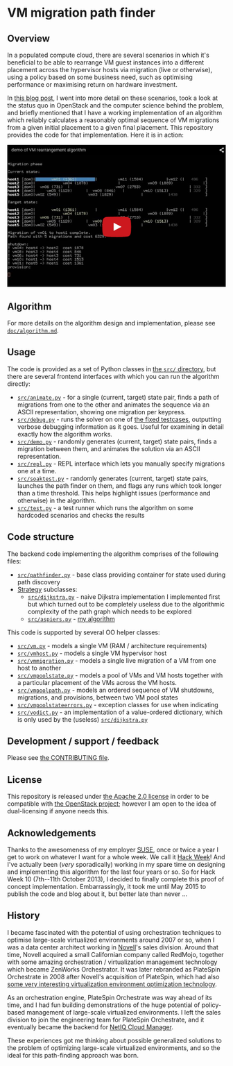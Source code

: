 VM migration path finder
========================

Overview
--------

In a populated compute cloud, there are several scenarios in which
it's beneficial to be able to rearrange VM guest instances into a
different placement across the hypervisor hosts via migration (live or
otherwise), using a policy based on some business need, such as
optimising performance or maximising return on hardware investment.

In [this blog post](http://blog.adamspiers.org/cloud-rearrangement), I
went into more detail on these scenarios, took a look at the status
quo in OpenStack and the computer science behind the problem, and
briefly mentioned that I have a working implementation of an algorithm
which reliably calculates a reasonably optimal sequence of VM
migrations from a given initial placement to a given final placement.
This repository provides the code for that implementation.  Here it is
in action:

[![YouTube screencast](./doc/youtube-thumbnail.png)](http://youtu.be/aHK3UF3ffNg)

Algorithm
---------

For more details on the algorithm design and implementation, please
see [`doc/algorithm.md`](doc/algorithm.md).

Usage
-----

The code is provided as a set of Python classes in [the `src/`
directory](src/), but there are several frontend interfaces with which
you can run the algorithm directly:

*   [`src/animate.py`](src/animate.py) - for a single (current, target) state pair, finds a
    path of migrations from one to the other and animates the
    sequence via an ASCII representation, showing one migration
    per keypress.
*   [`src/debug.py`](src/debug.py) - runs the solver on one of
    [the fixed testcases](testcases/fixed.py), outputting verbose debugging
    information as it goes.  Useful for examining in detail exactly how the
    algorithm works.
*   [`src/demo.py`](src/demo.py) - randomly generates (current, target) state pairs,
    finds a migration between them, and animates the solution via an ASCII
    representation.
*   [`src/repl.py`](src/repl.py) - REPL interface which lets you manually specify
    migrations one at a time.
*   [`src/soaktest.py`](src/soaktest.py) - randomly generates (current, target) state pairs, launches
    the path finder on them, and flags any runs which took longer
    than a time threshold.  This helps highlight issues
    (performance and otherwise) in the algorithm.
*   [`src/test.py`](src/test.py) - a test runner which runs the algorithm on
    some hardcoded scenarios and checks the results

Code structure
--------------

The backend code implementing the algorithm comprises of the following files:

*   [`src/pathfinder.py`](src/pathfinder.py) - base class providing container for
    state used during path discovery
*   [Strategy](http://en.wikipedia.org/wiki/Strategy_pattern) subclasses:
    *   [`src/dijkstra.py`](src/dijkstra.py) - naive Dijkstra implementation I
        implemented first but which turned out to be completely
        useless due to the algorithmic complexity of the path graph
        which needs to be explored
    *   [`src/aspiers.py`](src/aspiers.py) - [my algorithm](ALGORITHM.md)

This code is supported by several OO helper classes:

*    [`src/vm.py`](src/vm.py) - models a single VM (RAM / architecture requirements)
*    [`src/vmhost.py`](src/vmhost.py) - models a single VM hypervisor host
*    [`src/vmmigration.py`](src/vmmigration.py) - models a single live migration of a
     VM from one host to another
*    [`src/vmpoolstate.py`](src/vmpoolstate.py) - models a pool of VMs and VM hosts
     together with a particular placement of the VMs across the VM hosts.
*    [`src/vmpoolpath.py`](src/vmpoolpath.py) - models an ordered sequence of VM shutdowns,
     migrations, and provisions, between two VM pool states
*    [`src/vmpoolstateerrors.py`](src/vmpoolstateerrors.py) - exception classes
     for use when indicating
*    [`src/vodict.py`](src/vodict.py) - an implementation of a value-ordered dictionary,
     which is only used by the (useless) [`src/dijkstra.py`](src/dijkstra.py)

Development / support / feedback
--------------------------------

Please see [the CONTRIBUTING file](CONTRIBUTING.md).

License
-------

This repository is released under [the Apache 2.0
license](http://www.apache.org/licenses/LICENSE-2.0.txt) in order to
be compatible with [the OpenStack
project](https://www.openstack.org/); however I am open to the idea of
dual-licensing if anyone needs this.

Acknowledgements
----------------

Thanks to the awesomeness of my employer [SUSE](http://www.suse.com/),
once or twice a year I get to work on whatever I want for a whole
week.  We call it [Hack Week]([https://hackweek.suse.com/])!  And I've
actually been (*very* sporadically) working in my spare time on
designing and implementing this algorithm for the last four years or
so.  So for Hack Week 10 (7th--11th October 2013), I decided to
finally complete this proof of concept implementation.  Embarrassingly,
it took me until May 2015 to publish the code and blog about it, but
better late than never ...

History
-------

I became fascinated with the potential of using orchestration
techniques to optimise large-scale virtualized environments around
2007 or so, when I was a data center architect working in
[Novell](https://www.novell.com/home/)'s sales division.  Around that
time, Novell acquired a small Californian company called RedMojo,
together with some amazing orchestration / virtualization management
technology which became ZenWorks Orchestrator.  It was later rebranded
as PlateSpin Orchestrate in 2008 after Novell's acquisition of
PlateSpin, which had also [some very interesting virtualization
environment optimization
technology](https://www.netiq.com/products/recon/).  

As an orchestration engine, PlateSpin Orchestrate was way ahead of its
time, and I had fun building demonstrations of the huge potential of
policy-based management of large-scale virtualized environments.  I
left the sales division to join the engineering team for PlateSpin
Orchestrate, and it eventually became the backend for [NetIQ Cloud
Manager](https://www.netiq.com/products/cloud-manager/).

These experiences got me thinking about possible generalized solutions
to the problem of optimizing large-scale virtualized environments,
and so the ideal for this path-finding approach was born.
